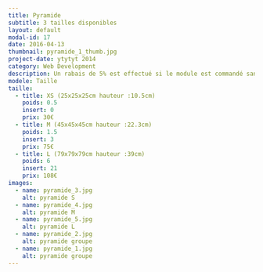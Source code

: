 ```yaml
---
title: Pyramide
subtitle: 3 tailles disponibles
layout: default
modal-id: 17
date: 2016-04-13
thumbnail: pyramide_1_thumb.jpg
project-date: ytytyt 2014
category: Web Development
description: Un rabais de 5% est effectué si le module est commandé sans inserts.
modele: Taille
taille:
  - title: XS (25x25x25cm hauteur :10.5cm)
    poids: 0.5
    insert: 0
    prix: 30€
  - title: M (45x45x45cm hauteur :22.3cm)
    poids: 1.5
    insert: 3
    prix: 75€
  - title: L (79x79x79cm hauteur :39cm)
    poids: 6
    insert: 21
    prix: 108€
images:
  - name: pyramide_3.jpg
    alt: pyramide S
  - name: pyramide_4.jpg
    alt: pyramide M
  - name: pyramide_5.jpg
    alt: pyramide L
  - name: pyramide_2.jpg
    alt: pyramide groupe
  - name: pyramide_1.jpg
    alt: pyramide groupe
---
```

